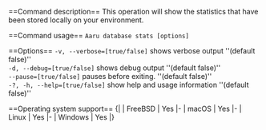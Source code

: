 ==Command description==
This operation will show the statistics that have been stored locally on your environment.

==Command usage==
<code>Aaru database stats [options]</code> 

==Options==
<code>-v, --verbose=[true/false]</code> shows verbose output ''(default false)''<br />
<code>-d, --debug=[true/false]</code> shows debug output ''(default false)''<br />
<code>--pause=[true/false]</code> pauses before exiting. ''(default false)''<br />
<code>-?, -h, --help=[true/false]</code> show help and usage information ''(default false)''<br />

==Operating system support==
{|
| FreeBSD
| Yes
|-
| macOS
| Yes
|-
| Linux
| Yes
|-
| Windows
| Yes
|}
